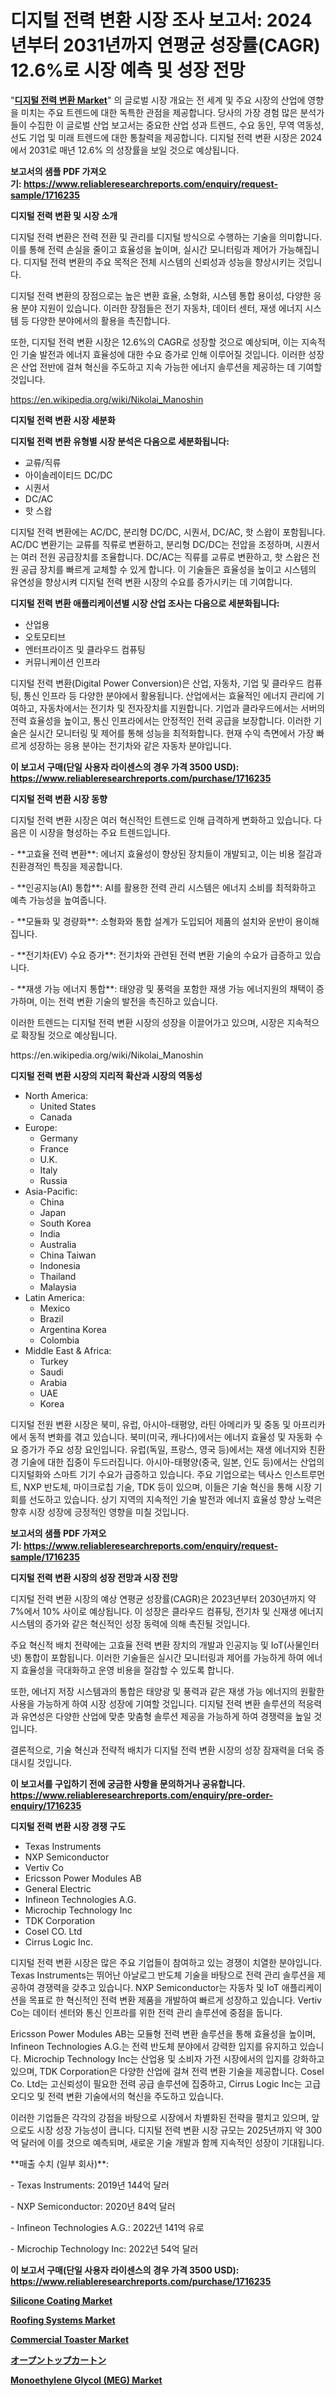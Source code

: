 <p><h1>디지털 전력 변환 시장 조사 보고서: 2024년부터 2031년까지 연평균 성장률(CAGR) 12.6%로 시장 예측 및 성장 전망</h1></p><p>"<strong><a href="https://www.reliableresearchreports.com/digital-power-conversion-r1716235">디지털 전력 변환 Market</a></strong>" 의 글로벌 시장 개요는 전 세계 및 주요 시장의 산업에 영향을 미치는 주요 트렌드에 대한 독특한 관점을 제공합니다. 당사의 가장 경험 많은 분석가들이 수집한 이 글로벌 산업 보고서는 중요한 산업 성과 트렌드, 수요 동인, 무역 역동성, 선도 기업 및 미래 트렌드에 대한 통찰력을 제공합니다. 디지털 전력 변환 시장은 2024에서 2031로 매년 12.6% 의 성장률을 보일 것으로 예상됩니다.</p>
<p><strong>보고서의 샘플 PDF 가져오기:&nbsp;<a href="https://www.reliableresearchreports.com/enquiry/request-sample/1716235">https://www.reliableresearchreports.com/enquiry/request-sample/1716235</a></strong></p>
<p><strong>디지털 전력 변환 및 시장 소개</strong></p>
<p><p>디지털 전력 변환은 전력 전환 및 관리를 디지털 방식으로 수행하는 기술을 의미합니다. 이를 통해 전력 손실을 줄이고 효율성을 높이며, 실시간 모니터링과 제어가 가능해집니다. 디지털 전력 변환의 주요 목적은 전체 시스템의 신뢰성과 성능을 향상시키는 것입니다.</p><p>디지털 전력 변환의 장점으로는 높은 변환 효율, 소형화, 시스템 통합 용이성, 다양한 응용 분야 지원이 있습니다. 이러한 장점들은 전기 자동차, 데이터 센터, 재생 에너지 시스템 등 다양한 분야에서의 활용을 촉진합니다. </p><p>또한, 디지털 전력 변환 시장은 12.6%의 CAGR로 성장할 것으로 예상되며, 이는 지속적인 기술 발전과 에너지 효율성에 대한 수요 증가로 인해 이루어질 것입니다. 이러한 성장은 산업 전반에 걸쳐 혁신을 주도하고 지속 가능한 에너지 솔루션을 제공하는 데 기여할 것입니다.</p></p>
<p><a href="https://en.wikipedia.org/wiki/Nikolai_Manoshin">https://en.wikipedia.org/wiki/Nikolai_Manoshin</a></p>
<p><strong>디지털 전력 변환 시장 세분화</strong></p>
<p><strong>디지털 전력 변환 유형별 시장 분석은 다음으로 세분화됩니다:</strong></p>
<p><ul><li>교류/직류</li><li>아이솔레이티드 DC/DC</li><li>시퀀서</li><li>DC/AC</li><li>핫 스왑</li></ul></p>
<p><p>디지털 전력 변환에는 AC/DC, 분리형 DC/DC, 시퀀서, DC/AC, 핫 스왑이 포함됩니다. AC/DC 변환기는 교류를 직류로 변환하고, 분리형 DC/DC는 전압을 조정하며, 시퀀서는 여러 전원 공급장치를 조율합니다. DC/AC는 직류를 교류로 변환하고, 핫 스왑은 전원 공급 장치를 빠르게 교체할 수 있게 합니다. 이 기술들은 효율성을 높이고 시스템의 유연성을 향상시켜 디지털 전력 변환 시장의 수요를 증가시키는 데 기여합니다.</p></p>
<p><strong>디지털 전력 변환 애플리케이션별 시장 산업 조사는 다음으로 세분화됩니다:</strong></p>
<p><ul><li>산업용</li><li>오토모티브</li><li>엔터프라이즈 및 클라우드 컴퓨팅</li><li>커뮤니케이션 인프라</li></ul></p>
<p><p>디지털 전력 변환(Digital Power Conversion)은 산업, 자동차, 기업 및 클라우드 컴퓨팅, 통신 인프라 등 다양한 분야에서 활용됩니다. 산업에서는 효율적인 에너지 관리에 기여하고, 자동차에서는 전기차 및 전자장치를 지원합니다. 기업과 클라우드에서는 서버의 전력 효율성을 높이고, 통신 인프라에서는 안정적인 전력 공급을 보장합니다. 이러한 기술은 실시간 모니터링 및 제어를 통해 성능을 최적화합니다. 현재 수익 측면에서 가장 빠르게 성장하는 응용 분야는 전기차와 같은 자동차 분야입니다.</p></p>
<p><strong>이 보고서 구매(단일 사용자 라이센스의 경우 가격 3500 USD): <a href="https://www.reliableresearchreports.com/purchase/1716235">https://www.reliableresearchreports.com/purchase/1716235</a></strong></p>
<p><strong>디지털 전력 변환 시장 동향</strong></p>
<p><p>디지털 전력 변환 시장은 여러 혁신적인 트렌드로 인해 급격하게 변화하고 있습니다. 다음은 이 시장을 형성하는 주요 트렌드입니다.</p><p>- **고효율 전력 변환**: 에너지 효율성이 향상된 장치들이 개발되고, 이는 비용 절감과 친환경적인 특징을 제공합니다.</p><p>- **인공지능(AI) 통합**: AI를 활용한 전력 관리 시스템은 에너지 소비를 최적화하고 예측 가능성을 높여줍니다.</p><p>- **모듈화 및 경량화**: 소형화와 통합 설계가 도입되어 제품의 설치와 운반이 용이해집니다.</p><p>- **전기차(EV) 수요 증가**: 전기차와 관련된 전력 변환 기술의 수요가 급증하고 있습니다.</p><p>- **재생 가능 에너지 통합**: 태양광 및 풍력을 포함한 재생 가능 에너지원의 채택이 증가하며, 이는 전력 변환 기술의 발전을 촉진하고 있습니다.</p><p>이러한 트렌드는 디지털 전력 변환 시장의 성장을 이끌어가고 있으며, 시장은 지속적으로 확장될 것으로 예상됩니다.</p></p>
<p>https://en.wikipedia.org/wiki/Nikolai_Manoshin</p>
<p><strong>디지털 전력 변환 시장의 지리적 확산과 시장의 역동성</strong></p>
<p><ul>
    <li>
        North America:
        <ul>
            <li>United States</li>
            <li>Canada</li>
        </ul>
    </li>
    <li>
        Europe:
        <ul>
            <li>Germany</li>
            <li>France</li>
            <li>U.K.</li>
            <li>Italy</li>
            <li>Russia</li>
        </ul>
    </li>
    <li>
        Asia-Pacific:
        <ul>
            <li>China</li>
            <li>Japan</li>
            <li>South Korea</li>
            <li>India</li>
            <li>Australia</li>
            <li>China Taiwan</li>
            <li>Indonesia</li>
            <li>Thailand</li>
            <li>Malaysia</li>
        </ul>
    </li>
    <li>
        Latin America:
        <ul>
            <li>Mexico</li>
            <li>Brazil</li>
            <li>Argentina Korea</li>
            <li>Colombia</li>
        </ul>
    </li>
    <li>
        Middle East & Africa:
        <ul>
            <li>Turkey</li>
            <li>Saudi</li>
            <li>Arabia</li>
            <li>UAE</li>
            <li>Korea</li>
        </ul>
    </li>
    </ul></p>
<p><p>디지털 전원 변환 시장은 북미, 유럽, 아시아-태평양, 라틴 아메리카 및 중동 및 아프리카에서 동적 변화를 겪고 있습니다. 북미(미국, 캐나다)에서는 에너지 효율성 및 자동화 수요 증가가 주요 성장 요인입니다. 유럽(독일, 프랑스, 영국 등)에서는 재생 에너지와 친환경 기술에 대한 집중이 두드러집니다. 아시아-태평양(중국, 일본, 인도 등)에서는 산업의 디지털화와 스마트 기기 수요가 급증하고 있습니다. 주요 기업으로는 텍사스 인스트루먼트, NXP 반도체, 마이크로칩 기술, TDK 등이 있으며, 이들은 기술 혁신을 통해 시장 기회를 선도하고 있습니다. 상기 지역의 지속적인 기술 발전과 에너지 효율성 향상 노력은 향후 시장 성장에 긍정적인 영향을 미칠 것입니다.</p></p>
<p><strong>보고서의 샘플 PDF 가져오기:&nbsp;<a href="https://www.reliableresearchreports.com/enquiry/request-sample/1716235">https://www.reliableresearchreports.com/enquiry/request-sample/1716235</a></strong></p>
<p><strong>디지털 전력 변환 시장의 성장 전망과 시장 전망</strong></p>
<p><p>디지털 전력 변환 시장의 예상 연평균 성장률(CAGR)은 2023년부터 2030년까지 약 7%에서 10% 사이로 예상됩니다. 이 성장은 클라우드 컴퓨팅, 전기차 및 신재생 에너지 시스템의 증가와 같은 혁신적인 성장 동력에 의해 촉진될 것입니다. </p><p>주요 혁신적 배치 전략에는 고효율 전력 변환 장치의 개발과 인공지능 및 IoT(사물인터넷) 통합이 포함됩니다. 이러한 기술들은 실시간 모니터링과 제어를 가능하게 하여 에너지 효율성을 극대화하고 운영 비용을 절감할 수 있도록 합니다. </p><p>또한, 에너지 저장 시스템과의 통합은 태양광 및 풍력과 같은 재생 가능 에너지의 원활한 사용을 가능하게 하여 시장 성장에 기여할 것입니다. 디지털 전력 변환 솔루션의 적응력과 유연성은 다양한 산업에 맞춘 맞춤형 솔루션 제공을 가능하게 하여 경쟁력을 높일 것입니다. </p><p>결론적으로, 기술 혁신과 전략적 배치가 디지털 전력 변환 시장의 성장 잠재력을 더욱 증대시킬 것입니다.</p></p>
<p><strong>이 보고서를 구입하기 전에 궁금한 사항을 문의하거나 공유합니다. <a href="https://www.reliableresearchreports.com/enquiry/pre-order-enquiry/1716235">https://www.reliableresearchreports.com/enquiry/pre-order-enquiry/1716235</a></strong></p>
<p><strong>디지털 전력 변환 시장 경쟁 구도</strong></p>
<p><ul><li>Texas Instruments</li><li>NXP Semiconductor</li><li>Vertiv Co</li><li>Ericsson Power Modules AB</li><li>General Electric</li><li>Infineon Technologies A.G.</li><li>Microchip Technology Inc</li><li>TDK Corporation</li><li>Cosel CO. Ltd</li><li>Cirrus Logic Inc.</li></ul></p>
<p><p>디지털 전력 변환 시장은 많은 주요 기업들이 참여하고 있는 경쟁이 치열한 분야입니다. Texas Instruments는 뛰어난 아날로그 반도체 기술을 바탕으로 전력 관리 솔루션을 제공하여 경쟁력을 갖추고 있습니다. NXP Semiconductor는 자동차 및 IoT 애플리케이션을 목표로 한 혁신적인 전력 변환 제품을 개발하여 빠르게 성장하고 있습니다. Vertiv Co는 데이터 센터와 통신 인프라를 위한 전력 관리 솔루션에 중점을 둡니다.</p><p>Ericsson Power Modules AB는 모듈형 전력 변환 솔루션을 통해 효율성을 높이며, Infineon Technologies A.G.는 전력 반도체 분야에서 강력한 입지를 유지하고 있습니다. Microchip Technology Inc는 산업용 및 소비자 가전 시장에서의 입지를 강화하고 있으며, TDK Corporation은 다양한 산업에 걸쳐 전력 변환 기술을 제공합니다. Cosel Co. Ltd는 고신뢰성이 필요한 전력 공급 솔루션에 집중하고, Cirrus Logic Inc는 고급 오디오 및 전력 변환 기술에서의 혁신을 주도하고 있습니다.</p><p>이러한 기업들은 각각의 강점을 바탕으로 시장에서 차별화된 전략을 펼치고 있으며, 앞으로도 시장 성장 가능성이 큽니다. 디지털 전력 변환 시장 규모는 2025년까지 약 300억 달러에 이를 것으로 예측되며, 새로운 기술 개발과 함께 지속적인 성장이 기대됩니다.</p><p>**매출 수치 (일부 회사)**:</p><p>- Texas Instruments: 2019년 144억 달러</p><p>- NXP Semiconductor: 2020년 84억 달러</p><p>- Infineon Technologies A.G.: 2022년 141억 유로</p><p>- Microchip Technology Inc: 2022년 54억 달러</p></p>
<p><strong>이 보고서 구매(단일 사용자 라이센스의 경우 가격 3500 USD): <a href="https://www.reliableresearchreports.com/purchase/1716235">https://www.reliableresearchreports.com/purchase/1716235</a></strong></p>
<p><strong><p><a href="https://issuu.com/reportprime-2/docs/silicone-coating-market-size-2030.p_2b650a93513793">Silicone Coating Market</a></p><p><a href="https://medium.com/@kathrynrios65/the-global-roofing-systems-market-is-at-the-forefront-of-innovation-driving-rapid-industry-33df43430311">Roofing Systems Market</a></p><p><a href="https://medium.com/@jillianwyattgb94/this-report-aims-to-deliver-an-in-depth-analysis-of-the-global-commercial-toaster-market-offering-411dbf12afe6">Commercial Toaster Market</a></p><p><a href="https://medium.com/@winonawolff1921/open-top-cartons-market-%E3%81%AF-%E3%82%B3%E3%82%B9%E3%83%88%E7%AE%A1%E7%90%86%E3%81%A8%E5%8A%B9%E7%8E%87%E5%90%91%E4%B8%8A%E3%82%92%E5%84%AA%E5%85%88%E3%81%97%E3%81%BE%E3%81%99-%E3%81%95%E3%82%89%E3%81%AB-%E5%A0%B1%E5%91%8A%E6%9B%B8%E3%81%AF%E5%B8%82%E5%A0%B4%E3%81%AE%E9%9C%80%E8%A6%81%E9%9D%A2%E3%81%A8%E4%BE%9B%E7%B5%A6%E9%9D%A2%E3%81%AE%E4%B8%A1%E6%96%B9%E3%82%92%E3%82%AB%E3%83%90%E3%83%BC%E3%81%97%E3%81%A6%E3%81%84%E3%81%BE%E3%81%99-open-top-cartons-%E5%B8%82%E5%A0%B4%E3%81%AF-2db24aeed946">オープントップカートン</a></p><p><a href="https://github.com/SamiaHussain82/Market-Research-Report-List-1/blob/main/monoethylene-glycol-meg-market.md">Monoethylene Glycol (MEG) Market</a></p></strong></p>
<p></p>